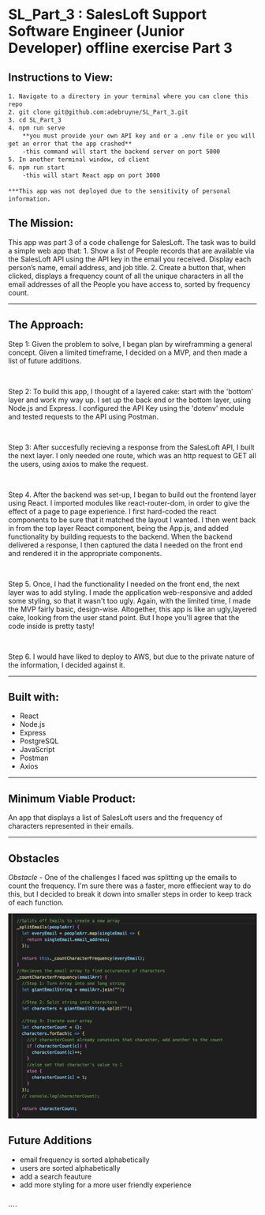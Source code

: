 # SL_Part_3 : SalesLoft Support Software Engineer (Junior Developer) offline exercise Part 3

## Instructions to View:

    1. Navigate to a directory in your terminal where you can clone this repo
    2. git clone git@github.com:adebruyne/SL_Part_3.git
    3. cd SL_Part_3
    4. npm run serve
        **you must provide your own API key and or a .env file or you will get an error that the app crashed**
        -this command will start the backend server on port 5000
    5. In another terminal window, cd client
    6. npm run start
        -this will start React app on port 3000

    ***This app was not deployed due to the sensitivity of personal information.

## The Mission:

This app was part 3 of a code challenge for SalesLoft. The task was to build a simple web app that: 1. Show a list of People records that are available via the SalesLoft API using the API key in the email you received. Display each person’s name, email address, and job title. 2. Create a button that, when clicked, displays a frequency count of all the unique characters in all the email addresses of all the People you have access to, sorted by frequency count.

---

## The Approach:

Step 1: Given the problem to solve, I began plan by wireframming a general concept. Given a limited timeframe, I decided on a MVP, and then made a list of future additions.

<br>

Step 2: To build this app, I thought of a layered cake: start with the 'bottom' layer and work my way up. I set up the back end or the bottom layer, using Node.js and Express. I configured the API Key using the 'dotenv' module and tested requests to the API using Postman.

<br>

Step 3: After succesfully recieving a response from the SalesLoft API, I built the next layer. I only needed one route, which was an http request to GET all the users, using axios to make the request.

<br>

Step 4. After the backend was set-up, I began to build out the frontend layer using React. I imported modules like react-router-dom, in order to give the effect of a page to page experience. I first hard-coded the react components to be sure that it matched the layout I wanted. I then went back in from the top layer React component, being the App.js, and added functionality by building requests to the backend. When the backend delivered a response, I then captured the data I needed on the front end and rendered it in the appropriate components.

<br>

Step 5. Once, I had the functionality I needed on the front end, the next layer was to add styling. I made the application web-responsive and added some styling, so that it wasn't too ugly. Again, with the limited time, I made the MVP fairly basic, design-wise. Altogether, this app is like an ugly,layered cake, looking from the user stand point. But I hope you'll agree that the code inside is pretty tasty!

<br>

Step 6. I would have liked to deploy to AWS, but due to the private nature of the information, I decided against it.

---

## Built with:

- React
- Node.js
- Express
- PostgreSQL
- JavaScript
- Postman
- Axios

---

## Minimum Viable Product:

An app that displays a list of SalesLoft users and the frequency of characters represented in their emails.

---

## Obstacles

_Obstacle -_
One of the challenges I faced was splitting up the emails to count the frequency. I'm sure there was a faster, more effiecient way to do this, but I decided to break it down into smaller steps in order to keep track of each function.

<p align="center"><img src="/readme_imgs/function.png"/></p>

## Future Additions

- email frequency is sorted alphabetically
- users are sorted alphabetically
- add a search feauture
- add more styling for a more user friendly experience

<br>
````
